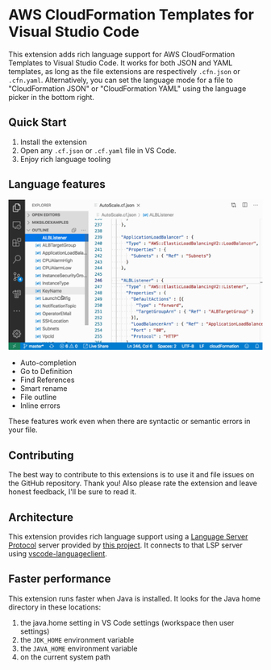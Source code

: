 # AWS CloudFormation Templates for Visual Studio Code
This extension adds rich language support for AWS CloudFormation Templates to Visual Studio Code. It works for both JSON and YAML templates, as long as the file extensions are respectively `.cfn.json` or `.cfn.yaml`. Alternatively, you can set the language mode for a file to "CloudFormation JSON" or "CloudFormation YAML" using the language picker in the bottom right.

## Quick Start
1. Install the extension
2. Open any `.cf.json` or `.cf.yaml` file in VS Code.
3. Enjoy rich language tooling

## Language features

![Features demo](https://github.com/keyboardDrummer/cloudformation-ide-tooling/raw/master/vscode-extension/images/demo.gif)

- Auto-completion
- Go to Definition
- Find References
- Smart rename
- File outline
- Inline errors

These features work even when there are syntactic or semantic errors in your file.

## Contributing
The best way to contribute to this extensions is to use it and file issues on the GitHub repository. Thank you! Also please rate the extension and leave honest feedback, I'll be sure to read it.

## Architecture
This extension provides rich language support using a [Language Server Protocol](https://microsoft.github.io/language-server-protocol/) server provided by [this project](../languageServer). It connects to that LSP server using [vscode-languageclient](https://www.npmjs.com/package/vscode-languageclient).

## Faster performance
This extension runs faster when Java is installed. It looks for the Java home directory in these locations:

1. the java.home setting in VS Code settings (workspace then user settings)
1. the `JDK_HOME` environment variable
1. the `JAVA_HOME` environment variable
1. on the current system path
